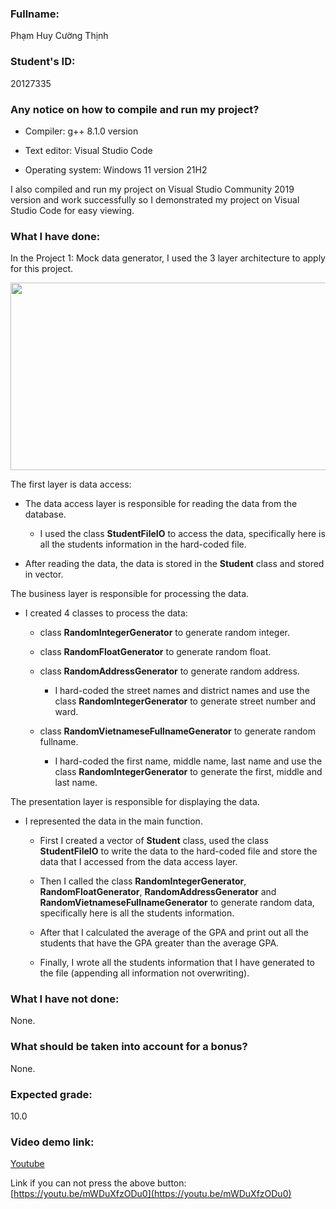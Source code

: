 ### **Fullname:**  

Phạm Huy Cường Thịnh

### **Student's ID:**

 20127335

### **Any notice on how to compile and run my project?**

- Compiler: g++ 8.1.0 version

- Text editor: Visual Studio Code

- Operating system: Windows 11 version 21H2

I also compiled and run my project on Visual Studio Community 2019 version and work successfully so I demonstrated my project on Visual Studio Code for easy viewing.


### **What I have done:**

In the Project 1: Mock data generator, I used the 3 layer architecture to apply for this project.  

<img src="http://techdora.com/wp-content/uploads/2019/04/3LayeredArch.png" width="550" height="300" />

The first layer is data access:

- The data access layer is responsible for reading the data from the database.
  - I used the class **StudentFileIO** to access the data, specifically here is all the students information in the hard-coded file.  

- After reading the data, the data is stored in the **Student** class and stored in vector.

The business layer is responsible for processing the data.

- I created 4 classes to process the data:

  - class **RandomIntegerGenerator** to generate random integer.
  - class **RandomFloatGenerator** to generate random float.
  - class **RandomAddressGenerator** to generate random address.

    - I hard-coded the street names and district names and use the class **RandomIntegerGenerator** to generate street number and ward.
  - class **RandomVietnameseFullnameGenerator** to generate random fullname.

    - I hard-coded the first name, middle name, last name and use the class **RandomIntegerGenerator** to generate the first, middle and last name.

The presentation layer is responsible for displaying the data.

- I represented the data in the main function.

  - First I created a vector of **Student** class,  used the class **StudentFileIO** to write the data to the hard-coded file and store the data that I accessed from the data access layer.

  - Then I called the class **RandomIntegerGenerator**, **RandomFloatGenerator**, **RandomAddressGenerator** and **RandomVietnameseFullnameGenerator** to generate random data, specifically here is all the students information.

  - After that I calculated the average of the GPA and print out all the students that have the GPA greater than the average GPA.

  - Finally, I wrote all the students information that I have generated to the file (appending all information not overwriting).


### **What I have not done:**

None.

### **What should be taken into account for a bonus?**

None.

### **Expected grade:**

10.0

### **Video demo link:**

[Youtube](https://youtu.be/mWDuXfzODu0)

Link if you can not press the above button: [https://youtu.be/mWDuXfzODu0](https://youtu.be/mWDuXfzODu0)
